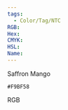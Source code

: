 ```yaml
---
tags:
  - Color/Tag/NTC
RGB:
Hex:
CMYK:
HSL:
Name:
---
```

Saffron Mango
```palette
#F9BF58
```
RGB
